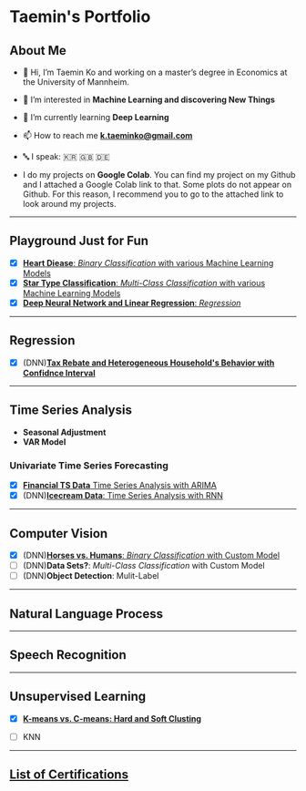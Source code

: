 # Taemin's Portfolio

## About Me

- 👋 Hi, I’m Taemin Ko and working on a master’s degree in Economics at the University of Mannheim.
- 👀 I’m interested in **Machine Learning and discovering New Things**
- 🌱 I’m currently learning **Deep Learning**
- 📫 How to reach me **k.taeminko@gmail.com**
- 🔤 I speak: 🇰🇷 🇬🇧 🇩🇪

- I do my projects on **Google Colab**. You can find my project on my Github and I attached a Google Colab link to that. Some plots do not appear on Github. For this reason, I recommend you to go to the attached link to look around my projects.

------
## Playground Just for Fun

- [x] [**Heart Diease**: _Binary Classification_ with various Machine Learning Models](https://github.com/TaeminDA/portfolio/blob/main/basic/binary/Heart_Diease_Classification.ipynb)
- [x] [**Star Type Classification**: _Multi-Class Classification_ with various Machine Learning Models](https://github.com/TaeminDA/portfolio/blob/main/basic/multiclass/Star_Classification.ipynb)
- [x] [**Deep Neural Network and Linear Regression**: _Regression_](https://github.com/TaeminDA/portfolio/blob/main/basic/regression/Deep_Neural_Network_and_Linear_Regression.ipynb)

------
## Regression

- [x] (DNN)[**Tax Rebate and Heterogeneous Household's Behavior with Confidnce Interval**](https://github.com/TaeminDA/portfolio/blob/main/regression/Tax_Rebate_and_Heterogeneous_Behavior_with_CI_.ipynb)

------

## Time Series Analysis

- **Seasonal Adjustment**
- **VAR Model**

### Univariate Time Series Forecasting

- [x] [**Financial TS Data** Time Series Analysis with ARIMA](https://github.com/TaeminDA/portfolio/blob/main/tsa/Fianancial_Time_Series_Forecasting_with_ARIMA.ipynb) 
- [x] (DNN)[**Icecream Data**: Time Series Analysis with RNN](https://github.com/TaeminDA/portfolio/blob/main/tsa/Icecream_Forecasting_with_RNN.ipynb)

------

## Computer Vision

- [x] (DNN)[**Horses vs. Humans**: _Binary Classification_ with Custom Model](https://github.com/TaeminDA/portfolio/blob/main/computer_vision/horsehuman/Image_Binary_Classification_with_TF_Horses_vs_Humans.ipynb)
- [ ] (DNN)**Data Sets?**: _Multi-Class Classification_ with Custom Model
- [ ] (DNN)**Object Detection**: Mulit-Label

------

## Natural Language Process

------

## Speech Recognition

------


## Unsupervised Learning

- [X] [**K-means vs. C-means: Hard and Soft Clusting**](https://github.com/TaeminDA/portfolio/blob/main/unsupervised/Clustering_K_means_vs_C_means.ipynb)

- [ ] KNN

------


## [List of Certifications](https://github.com/TaeminDA/portfolio/tree/main/Certificates)

